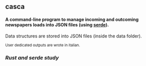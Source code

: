 ## casca

#### A command-line program to manage incoming and outcoming newspapers loads into JSON files (using [serde](https://github.com/serde-rs/serde)).

Data structures are stored into JSON files (inside the data folder).

<sub>
User dedicated outputs are wrote in italian.
</sub>

### *Rust and serde study*
